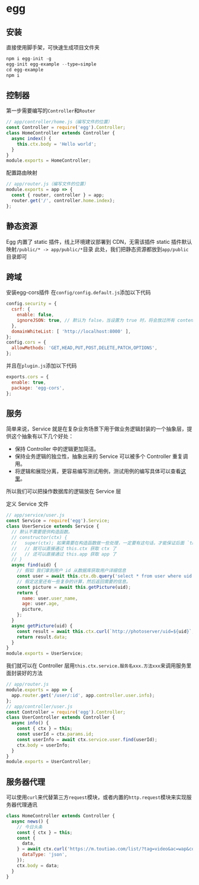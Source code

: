 # egg

## 安装
直接使用脚手架，可快速生成项目文件夹

```js
npm i egg-init -g
egg-init egg-example --type=simple
cd egg-example
npm i
```

## 控制器
第一步需要编写的`Controller`和`Router`

```js
// app/controller/home.js（编写文件的位置）
const Controller = require('egg').Controller;
class HomeController extends Controller {
  async index() {
    this.ctx.body = 'Hello world';
  }
}
module.exports = HomeController;
```

配置路由映射

```js
// app/router.js（编写文件的位置）
module.exports = app => {
  const { router, controller } = app;
  router.get('/', controller.home.index);
};
```

## 静态资源
Egg 内置了 static 插件，线上环境建议部署到 CDN，无需该插件
static 插件默认映射`/public/* -> app/public/*`目录
此处，我们把静态资源都放到`app/public`目录即可

## 跨域
安装egg-cors插件
在`config/config.default.js`添加以下代码

```js
config.security = {
  csrf: {
    enable: false,
    ignoreJSON: true, // 默认为 false，当设置为 true 时，将会放过所有 content-type 为 `application/json` 的请求
  },
  domainWhiteList: [ 'http://localhost:8000' ],
};
config.cors = {
  allowMethods: 'GET,HEAD,PUT,POST,DELETE,PATCH,OPTIONS',
};
```

并且在`plugin.js`添加以下代码

```js
exports.cors = {
  enable: true,
  package: 'egg-cors',
};
```

## 服务
简单来说，Service 就是在复杂业务场景下用于做业务逻辑封装的一个抽象层，提供这个抽象有以下几个好处：

* 保持 Controller 中的逻辑更加简洁。
* 保持业务逻辑的独立性，抽象出来的 Service 可以被多个 Controller 重复调用。
* 将逻辑和展现分离，更容易编写测试用例，测试用例的编写具体可以查看[这里](https://eggjs.org/zh-cn/core/unittest.html)。

所以我们可以把操作数据库的逻辑放在 Service 层

定义 Service 文件

```js
// app/service/user.js
const Service = require('egg').Service;
class UserService extends Service {
  // 默认不需要提供构造函数。
  // constructor(ctx) {
  //   super(ctx); 如果需要在构造函数做一些处理，一定要有这句话，才能保证后面 `this.ctx`的使用。
  //   // 就可以直接通过 this.ctx 获取 ctx 了
  //   // 还可以直接通过 this.app 获取 app 了
  // }
  async find(uid) {
    // 假如 我们拿到用户 id 从数据库获取用户详细信息
    const user = await this.ctx.db.query('select * from user where uid = ?', uid);
    // 假定这里还有一些复杂的计算，然后返回需要的信息。
    const picture = await this.getPicture(uid);
    return {
      name: user.user_name,
      age: user.age,
      picture,
    };
  }
  async getPicture(uid) {
    const result = await this.ctx.curl(`http://photoserver/uid=${uid}`, { dataType: 'json' });
    return result.data;
  }
}
module.exports = UserService;
```

我们就可以在 Controller 层用`this.ctx.service.服务名xxx.方法xxx`来调用服务里面封装好的方法

```js
// app/router.js
module.exports = app => {
  app.router.get('/user/:id', app.controller.user.info);
};
// app/controller/user.js
const Controller = require('egg').Controller;
class UserController extends Controller {
  async info() {
    const { ctx } = this;
    const userId = ctx.params.id;
    const userInfo = await ctx.service.user.find(userId);
    ctx.body = userInfo;
  }
}
module.exports = UserController;
```

## 服务器代理
可以使用`curl`来代替第三方`request`模块，或者内置的`http.request`模块来实现服务器代理通讯

```js
class HomeController extends Controller {
  async news() {
    // 今日头条
    const { ctx } = this;
    const {
      data,
    } = await ctx.curl('https://m.toutiao.com/list/?tag=video&ac=wap&count=20&format=json_raw&as=A1457C764A41F74&cp=5C6AC19F07943E1&min_behot_time=0&_signature=1Y7F0AAAieymeM-.Mi2uANWOxc&i=', {
      dataType: 'json',
    });
    ctx.body = data;
  }
}
```
